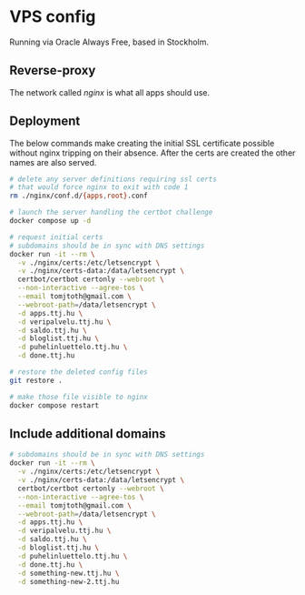 # VPS config

Running via Oracle Always Free, based in Stockholm.

## Reverse-proxy

The network called _nginx_ is what all apps should use.

## Deployment

The below commands make creating the initial SSL certificate possible without nginx tripping on their absence. After the certs are created the other names are also served.

```sh
# delete any server definitions requiring ssl certs
# that would force nginx to exit with code 1
rm ./nginx/conf.d/{apps,root}.conf

# launch the server handling the certbot challenge
docker compose up -d

# request initial certs
# subdomains should be in sync with DNS settings
docker run -it --rm \
  -v ./nginx/certs:/etc/letsencrypt \
  -v ./nginx/certs-data:/data/letsencrypt \
  certbot/certbot certonly --webroot \
  --non-interactive --agree-tos \
  --email tomjtoth@gmail.com \
  --webroot-path=/data/letsencrypt \
  -d apps.ttj.hu \
  -d veripalvelu.ttj.hu \
  -d saldo.ttj.hu \
  -d bloglist.ttj.hu \
  -d puhelinluettelo.ttj.hu \
  -d done.ttj.hu

# restore the deleted config files
git restore .

# make those file visible to nginx
docker compose restart
```

## Include additional domains

```sh
# subdomains should be in sync with DNS settings
docker run -it --rm \
  -v ./nginx/certs:/etc/letsencrypt \
  -v ./nginx/certs-data:/data/letsencrypt \
  certbot/certbot certonly --webroot \
  --non-interactive --agree-tos \
  --email tomjtoth@gmail.com \
  --webroot-path=/data/letsencrypt \
  -d apps.ttj.hu \
  -d veripalvelu.ttj.hu \
  -d saldo.ttj.hu \
  -d bloglist.ttj.hu \
  -d puhelinluettelo.ttj.hu \
  -d done.ttj.hu \
  -d something-new.ttj.hu \
  -d something-new-2.ttj.hu
```
